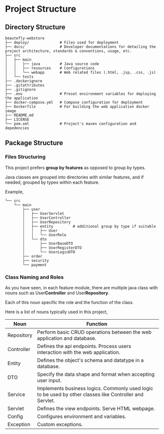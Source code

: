Project Structure
=================

## Directory Structure

```
beautefly-webstore
├── deploy/              # Files used for deployment
├── docs/                # Developer documentations for detailing the project architecture, standards & conventions, usage, etc.
├── src
│   ├── main
│   │   ├── java         # Java source code
│   │   ├── resources    # Configurations
│   │   └── webapp       # Web related files (.html, .jsp, .css, .js)
│   └── tests
├── .dockerignore
├── .gitattributes
├── .gitignore
├── .env                 # Preset environment variables for deploying the application
├── docker-compose.yml   # Compose configuration for deployment
├── Dockerfile           # For building the web application docker image
├── README.md
├── LICENSE
└── pom.xml              # Project's maven configuration and depedencies
```

## Package Structure

### Files Structuring

This project prefers **group by features** as opposed to group by types.

Java classes are grouped into directories with similar features, and if needed, grouped by types within each feature.

Example,

```
└── src
    └── main
        ├── user
        │   ├── UserServlet
        │   ├── UserController
        │   ├── UserRepository
        │   ├── entity         # additional group by type if suitable
        │   │   ├── User
        │   │   └── UserRole
        │   └── dto
        │       ├── UserBaseDTO
        │       ├── UserRegisterDTO
        │       └── UserLoginDTO
        ├── order
        ├── security
        └── payment
```

### Class Naming and Roles

As you have seen, in each feature module, there are multiple java class with nouns such as User**Controller** and
User**Repository**.

Each of this noun specific the role and the function of the class.

Here is a list of nouns typically used in this project,

| Noun       | Function                                                                                                 |
|------------|----------------------------------------------------------------------------------------------------------|
| Repository | Perform basic CRUD operations between the web application and database.                                  |
| Controller | Defines the api endpoints. Process users interaction with the web application.                           |
| Entity     | Defines the object's schema and datatype in a database.                                                  |
| DTO        | Specify the data shape and format when accepting user input.                                             |
| Service    | Implements business logics. Commonly used logic to be used by other classes like Controller and Servlet. |
| Servlet    | Defines the view endpoints. Serve HTML webpage.                                                          |
| Config     | Configures environment and variables.                                                                    |
| Exception  | Custom exceptions.                                                                                       |


